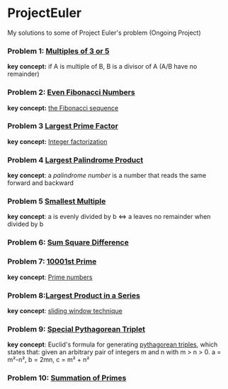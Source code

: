 # ProjectEuler
My solutions to some of Project Euler's problem (Ongoing Project)

### Problem 1:	[Multiples of 3 or 5](https://projecteuler.net/problem=1)
**key concept:** if A is multiple of B, B is a divisor of A (A/B have no remainder)

### Problem 2: [Even Fibonacci Numbers](https://projecteuler.net/problem=2)
**key concept:** [the Fibonacci sequence](https://en.wikipedia.org/wiki/Fibonacci_sequence)

### Problem 3 [Largest Prime Factor](https://projecteuler.net/problem=3)
**key concept:** [Integer factorization](https://en.wikipedia.org/wiki/Integer_factorization)

### Problem 4 [Largest Palindrome Product](https://projecteuler.net/problem=4)
**key concept**: a _palindrome number_ is a number that reads the same forward and backward

### Problem 5 [Smallest Multiple](https://projecteuler.net/problem=5)
**key concept**: a is evenly divided by b <=> a leaves no remainder when divided by b

### Problem 6: [Sum Square Difference](https://projecteuler.net/problem=6)

### Problem 7: [10001st Prime](https://projecteuler.net/problem=7)
**key concept**: [Prime numbers](https://en.wikipedia.org/wiki/Prime_number)

### Problem 8:[Largest Product in a Series](https://projecteuler.net/problem=8)
**key concept**: [sliding window technique](https://www.geeksforgeeks.org/window-sliding-technique/)

### Problem 9: [Special Pythagorean Triplet](https://projecteuler.net/problem=9)
**key concept**:
Euclid's formula for generating [pythagorean triples](https://en.wikipedia.org/wiki/Pythagorean_triple), which states that:
given an arbitrary pair of integers m and n with m > n > 0.
a = m²-n², b = 2mn, c = m² + n²

### Problem 10: [Summation of Primes](https://projecteuler.net/problem=10)

